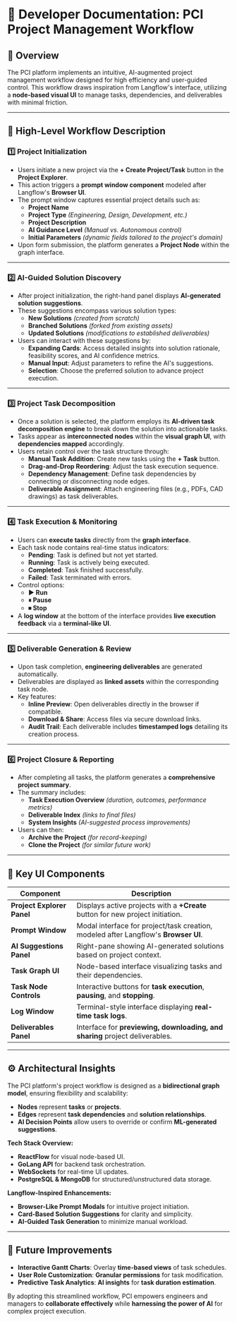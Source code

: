 # 📖 Developer Documentation: PCI Project Management Workflow

## 🧠 **Overview**
The PCI platform implements an intuitive, AI-augmented project management workflow designed for high efficiency and user-guided control. This workflow draws inspiration from Langflow's interface, utilizing a **node-based visual UI** to manage tasks, dependencies, and deliverables with minimal friction.

---

## 🚀 **High-Level Workflow Description**

### 1️⃣ **Project Initialization**
- Users initiate a new project via the **+ Create Project/Task** button in the **Project Explorer**.
- This action triggers a **prompt window component** modeled after Langflow's **Browser UI**.
- The prompt window captures essential project details such as:
  - **Project Name**
  - **Project Type** *(Engineering, Design, Development, etc.)*
  - **Project Description**
  - **AI Guidance Level** *(Manual vs. Autonomous control)*
  - **Initial Parameters** *(dynamic fields tailored to the project's domain)*
- Upon form submission, the platform generates a **Project Node** within the graph interface.

---

### 2️⃣ **AI-Guided Solution Discovery**
- After project initialization, the right-hand panel displays **AI-generated solution suggestions**.
- These suggestions encompass various solution types:
  - **New Solutions** *(created from scratch)*
  - **Branched Solutions** *(forked from existing assets)*
  - **Updated Solutions** *(modifications to established deliverables)*
- Users can interact with these suggestions by:
  - **Expanding Cards**: Access detailed insights into solution rationale, feasibility scores, and AI confidence metrics.
  - **Manual Input**: Adjust parameters to refine the AI's suggestions.
  - **Selection**: Choose the preferred solution to advance project execution.

---

### 3️⃣ **Project Task Decomposition**
- Once a solution is selected, the platform employs its **AI-driven task decomposition engine** to break down the solution into actionable tasks.
- Tasks appear as **interconnected nodes** within the **visual graph UI**, with **dependencies mapped** accordingly.
- Users retain control over the task structure through:
  - **Manual Task Addition**: Create new tasks using the **+ Task** button.
  - **Drag-and-Drop Reordering**: Adjust the task execution sequence.
  - **Dependency Management**: Define task dependencies by connecting or disconnecting node edges.
  - **Deliverable Assignment**: Attach engineering files (e.g., PDFs, CAD drawings) as task deliverables.

---

### 4️⃣ **Task Execution & Monitoring**
- Users can **execute tasks** directly from the **graph interface**.
- Each task node contains real-time status indicators:
  - **Pending**: Task is defined but not yet started.
  - **Running**: Task is actively being executed.
  - **Completed**: Task finished successfully.
  - **Failed**: Task terminated with errors.
- Control options:
  - **▶️ Run**
  - **⏸ Pause**
  - **⏹ Stop**
- A **log window** at the bottom of the interface provides **live execution feedback** via a **terminal-like UI**.

---

### 5️⃣ **Deliverable Generation & Review**
- Upon task completion, **engineering deliverables** are generated automatically.
- Deliverables are displayed as **linked assets** within the corresponding task node.
- Key features:
  - **Inline Preview**: Open deliverables directly in the browser if compatible.
  - **Download & Share**: Access files via secure download links.
  - **Audit Trail**: Each deliverable includes **timestamped logs** detailing its creation process.

---

### 6️⃣ **Project Closure & Reporting**
- After completing all tasks, the platform generates a **comprehensive project summary**.
- The summary includes:
  - **Task Execution Overview** *(duration, outcomes, performance metrics)*
  - **Deliverable Index** *(links to final files)*
  - **System Insights** *(AI-suggested process improvements)*
- Users can then:
  - **Archive the Project** *(for record-keeping)*
  - **Clone the Project** *(for similar future work)*

---

## 🎨 **Key UI Components**

| **Component**              | **Description**                                                                               |
|-----------------------------|-------------------------------------------------------------------------------------------------|
| **Project Explorer Panel**   | Displays active projects with a **+Create** button for new project initiation.                   |
| **Prompt Window**            | Modal interface for project/task creation, modeled after Langflow's **Browser UI**.               |
| **AI Suggestions Panel**     | Right-pane showing AI-generated solutions based on project context.                             |
| **Task Graph UI**            | Node-based interface visualizing tasks and their dependencies.                                  |
| **Task Node Controls**       | Interactive buttons for **task execution**, **pausing**, and **stopping**.                      |
| **Log Window**               | Terminal-style interface displaying **real-time task logs**.                                      |
| **Deliverables Panel**       | Interface for **previewing, downloading, and sharing** project deliverables.                     |

---

## ⚙️ **Architectural Insights**

The PCI platform's project workflow is designed as a **bidirectional graph model**, ensuring flexibility and scalability:

- **Nodes** represent **tasks** or **projects**.  
- **Edges** represent **task dependencies** and **solution relationships**.  
- **AI Decision Points** allow users to override or confirm **ML-generated suggestions**.

**Tech Stack Overview:**
- **ReactFlow** for visual node-based UI.  
- **GoLang API** for backend task orchestration.  
- **WebSockets** for real-time UI updates.  
- **PostgreSQL & MongoDB** for structured/unstructured data storage.

**Langflow-Inspired Enhancements:**
- **Browser-Like Prompt Modals** for intuitive project initiation.  
- **Card-Based Solution Suggestions** for clarity and simplicity.  
- **AI-Guided Task Generation** to minimize manual workload.

---

## 🧩 **Future Improvements**

- **Interactive Gantt Charts**: Overlay **time-based views** of task schedules.  
- **User Role Customization**: **Granular permissions** for task modification.  
- **Predictive Task Analytics**: **AI insights** for **task duration estimation**.  

By adopting this streamlined workflow, PCI empowers engineers and managers to **collaborate effectively** while **harnessing the power of AI** for complex project execution.
